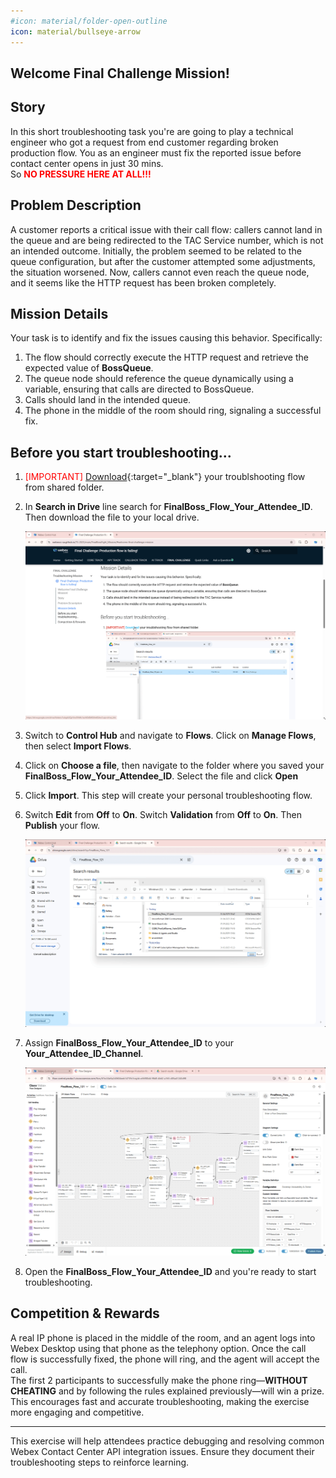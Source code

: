 ```yaml
---
#icon: material/folder-open-outline
icon: material/bullseye-arrow
---
```


## Welcome Final Challenge Mission!

## Story
In this short troubleshooting task you're are going to play a technical engineer who got a request from end customer regarding broken production flow. You as an engineer must fix the reported issue before contact center opens in just 30 mins. </br>
So <span style="color: red;">**NO PRESSURE HERE AT ALL!!!**</span>

## Problem Description
A customer reports a critical issue with their call flow: callers cannot land in the queue and are being redirected to the TAC Service number, which is not an intended outcome. Initially, the problem seemed to be related to the queue configuration, but after the customer attempted some adjustments, the situation worsened. Now, callers cannot even reach the queue node, and it seems like the HTTP request has been broken completely.


## Mission Details
Your task is to identify and fix the issues causing this behavior. Specifically:

1. The flow should correctly execute the HTTP request and retrieve the expected value of **BossQueue**.</br>
2. The queue node should reference the queue dynamically using a variable, ensuring that calls are directed to BossQueue.</br>
3. Calls should land in the intended queue.</br>
4. The phone in the middle of the room should ring, signaling a successful fix.</br>

## Before you start troubleshooting...

1. <span style="color: red;">[IMPORTANT]</span> [Download](https://drive.google.com/drive/folders/1ubgdUQyHJnxFMWc1ecMStl8W0JhA6SAw?usp=drive_link){:target="_blank"} your troublshooting flow from shared folder.

2. In **Search in Drive** line search for **<span class="attendee-id-container">FinalBoss_Flow_<span class="attendee-id-placeholder" data-prefix="FinalBoss_Flow_">Your_Attendee_ID</span><span class="copy" title="Click to copy!"></span></span>**. Then download the file to your local drive.

     ![Profiles](../graphics/Lab2/Tshoot_GoogleDrive.gif)

3. Switch to **Control Hub** and navigate to **Flows**. Click on **Manage Flows**, then select **Import Flows**.

4. Click on **Choose a file**, then navigate to the folder where you saved your **<span class="attendee-id-container">FinalBoss_Flow_<span class="attendee-id-placeholder" data-prefix="FinalBoss_Flow_">Your_Attendee_ID</span><span class="copy" title="Click to copy!"></span></span>**. Select the file and click **Open**

5. Click **Import**. This step will create your personal troubleshooting flow.

6. Switch **Edit** from  **Off** to **On**. Switch **Validation** from  **Off** to **On**. Then **Publish** your flow.

     ![Profiles](../graphics/Lab2/Tshoot_ImportFlow.gif)

7. Assign **<span class="attendee-id-container">FinalBoss_Flow_<span class="attendee-id-placeholder" data-prefix="FinalBoss_Flow_">Your_Attendee_ID</span><span class="copy" title="Click to copy!"></span></span>** to your **<span class="attendee-id-container"><span class="attendee-id-placeholder" data-suffix="_Channel">Your_Attendee_ID</span>_Channel<span class="copy" title="Click to copy!"></span></span>**.

     ![Profiles](../graphics/Lab2/Tshoot_ChannelAssign.gif)

8. Open the **<span class="attendee-id-container">FinalBoss_Flow_<span class="attendee-id-placeholder" data-prefix="FinalBoss_Flow_">Your_Attendee_ID</span><span class="copy" title="Click to copy!"></span></span>** and you're ready to start troubleshooting.


## Competition & Rewards
A real IP phone is placed in the middle of the room, and an agent logs into Webex Desktop using that phone as the telephony option. Once the call flow is successfully fixed, the phone will ring, and the agent will accept the call.</br>
The first 2 participants to successfully make the phone ring—**WITHOUT CHEATING** and by following the rules explained previously—will win a prize. This encourages fast and accurate troubleshooting, making the exercise more engaging and competitive.

---

This exercise will help attendees practice debugging and resolving common Webex Contact Center API integration issues. Ensure they document their troubleshooting steps to reinforce learning.
<script src='../template_assets/load.js'><script>